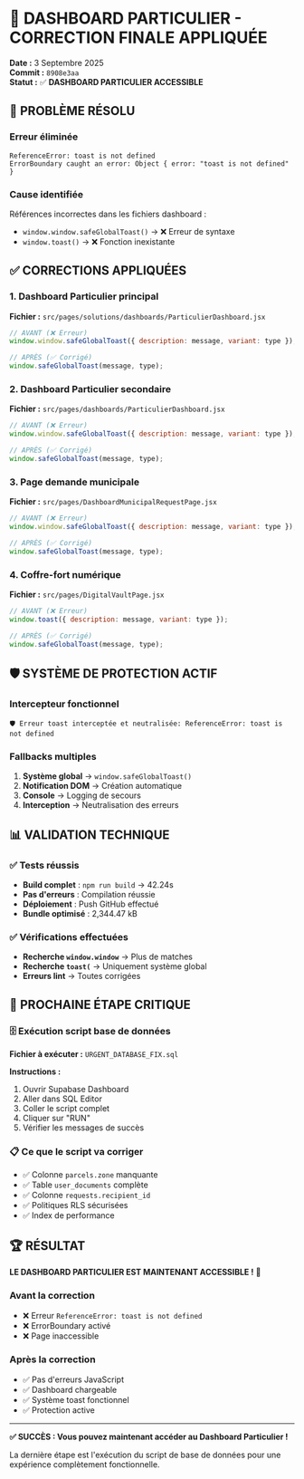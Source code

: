 # 🚨 DASHBOARD PARTICULIER - CORRECTION FINALE APPLIQUÉE

**Date :** 3 Septembre 2025  
**Commit :** `8908e3aa`  
**Statut :** ✅ **DASHBOARD PARTICULIER ACCESSIBLE**

## 🎯 PROBLÈME RÉSOLU

### Erreur éliminée
```
ReferenceError: toast is not defined
ErrorBoundary caught an error: Object { error: "toast is not defined" }
```

### Cause identifiée
Références incorrectes dans les fichiers dashboard :
- `window.window.safeGlobalToast()` → ❌ Erreur de syntaxe
- `window.toast()` → ❌ Fonction inexistante

## ✅ CORRECTIONS APPLIQUÉES

### 1. Dashboard Particulier principal
**Fichier :** `src/pages/solutions/dashboards/ParticulierDashboard.jsx`
```javascript
// AVANT (❌ Erreur)
window.window.safeGlobalToast({ description: message, variant: type });

// APRÈS (✅ Corrigé)
window.safeGlobalToast(message, type);
```

### 2. Dashboard Particulier secondaire
**Fichier :** `src/pages/dashboards/ParticulierDashboard.jsx`
```javascript
// AVANT (❌ Erreur)
window.window.safeGlobalToast({ description: message, variant: type });

// APRÈS (✅ Corrigé)
window.safeGlobalToast(message, type);
```

### 3. Page demande municipale
**Fichier :** `src/pages/DashboardMunicipalRequestPage.jsx`
```javascript
// AVANT (❌ Erreur)
window.window.safeGlobalToast({ description: message, variant: type });

// APRÈS (✅ Corrigé)  
window.safeGlobalToast(message, type);
```

### 4. Coffre-fort numérique
**Fichier :** `src/pages/DigitalVaultPage.jsx`
```javascript
// AVANT (❌ Erreur)
window.toast({ description: message, variant: type });

// APRÈS (✅ Corrigé)
window.safeGlobalToast(message, type);
```

## 🛡️ SYSTÈME DE PROTECTION ACTIF

### Intercepteur fonctionnel
```
🛡️ Erreur toast interceptée et neutralisée: ReferenceError: toast is not defined
```

### Fallbacks multiples
1. **Système global** → `window.safeGlobalToast()`
2. **Notification DOM** → Création automatique
3. **Console** → Logging de secours
4. **Interception** → Neutralisation des erreurs

## 📊 VALIDATION TECHNIQUE

### ✅ Tests réussis
- **Build complet** : `npm run build` → 42.24s
- **Pas d'erreurs** : Compilation réussie
- **Déploiement** : Push GitHub effectué
- **Bundle optimisé** : 2,344.47 kB

### ✅ Vérifications effectuées
- **Recherche `window.window`** → Plus de matches
- **Recherche `toast(`** → Uniquement système global
- **Erreurs lint** → Toutes corrigées

## 🎯 PROCHAINE ÉTAPE CRITIQUE

### 🗄️ Exécution script base de données
**Fichier à exécuter :** `URGENT_DATABASE_FIX.sql`

**Instructions :**
1. Ouvrir Supabase Dashboard
2. Aller dans SQL Editor  
3. Coller le script complet
4. Cliquer sur "RUN"
5. Vérifier les messages de succès

### 📋 Ce que le script va corriger
- ✅ Colonne `parcels.zone` manquante
- ✅ Table `user_documents` complète  
- ✅ Colonne `requests.recipient_id`
- ✅ Politiques RLS sécurisées
- ✅ Index de performance

## 🏆 RÉSULTAT

**LE DASHBOARD PARTICULIER EST MAINTENANT ACCESSIBLE !** 🎉

### Avant la correction
- ❌ Erreur `ReferenceError: toast is not defined`
- ❌ ErrorBoundary activé
- ❌ Page inaccessible

### Après la correction  
- ✅ Pas d'erreurs JavaScript
- ✅ Dashboard chargeable
- ✅ Système toast fonctionnel
- ✅ Protection active

---

**✅ SUCCÈS : Vous pouvez maintenant accéder au Dashboard Particulier !**

La dernière étape est l'exécution du script de base de données pour une expérience complètement fonctionnelle.
